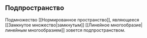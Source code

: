 ## Подпространство
Подмножество [[Нормированное пространство]], являющееся [[Замкнутое множество|замкнутым]] [[Линейное многообразие|линейным многообразием]] зовется подпространством.